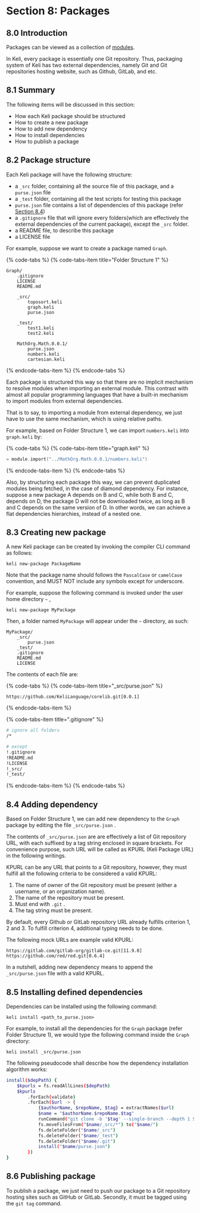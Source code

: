 # Section 8: Packages

## 8.0 Introduction

Packages can be viewed as a collection of [modules](section-6-modules.md).

In Keli, every package is essentially one Git repository. Thus, packaging system of Keli has two external dependencies, namely Git and Git repositories hosting website, such as Github, GitLab, and etc.

## 8.1 Summary

The following items will be discussed in this section:

* How each Keli package should be structured
* How to create a new package
* How to add new dependency
* How to install dependencies
* How to publish a package

## 8.2 Package structure

Each Keli package will have the following structure:

* a `_src` folder, containing all the source file of this package, and a `purse.json` file
* a `_test` folder, containing all the test scripts for testing this package
* `purse.json` file contains a list of dependencies of this package \(refer [Section 8.4](https://github.com/KeliLanguage/doc/tree/8ad3ec5699233d6b2a09273d911b391812abb5ec/specification/section-8-kind-annotations.md#8-4-adding-dependency)\)
* a `.gitignore` file that will ignore every folders\(which are effectively the external dependencies of the current package\), except the `_src` folder.
* a README file, to describe this package
* a LICENSE file

For example, suppose we want to create a package named `Graph`.

{% code-tabs %}
{% code-tabs-item title="Folder Structure 1" %}
```text
Graph/
    .gitignore
    LICENSE
    README.md
    
    _src/
        toposort.keli
        graph.keli
        purse.json
        
    _test/
        test1.keli
        test2.keli
        
    MathOrg.Math.0.0.1/
        purse.json
        numbers.keli
        cartesian.keli
```
{% endcode-tabs-item %}
{% endcode-tabs %}

Each package is structured this way so that there are no implicit mechanism to resolve modules when importing an external module. This contrast with almost all popular programming languages that have a built-in mechanism to import modules from external dependencies.

That is to say, to importing a module from external dependency, we just have to use the same mechanism, which is using relative paths.

For example, based on Folder Structure 1, we can import `numbers.keli` into `graph.keli` by:

{% code-tabs %}
{% code-tabs-item title="graph.keli" %}
```c
= module.import("../MathOrg.Math.0.0.1/numbers.keli")
```
{% endcode-tabs-item %}
{% endcode-tabs %}

Also, by structuring each package this way, we can prevent duplicated modules being fetched, in the case of diamond dependency. For instance, suppose a new package A depends on B and C, while both B and C, depends on D, the package D will not be downloaded twice, as long as B and C depends on the same version of D. In other words, we can achieve a flat dependencies hierarchies, instead of a nested one.

## 8.3 Creating new package

A new Keli package can be created by invoking the compiler CLI command as follows:

```text
keli new-package PackageName
```

Note that the package name should follows the `PascalCase` or `camelCase` convention, and MUST NOT include any symbols except for underscore.

For example, suppose the following command is invoked under the user home directory `~` ,

```text
keli new-package MyPackage
```

Then, a folder named `MyPackage` will appear under the `~` directory, as such:

```text
MyPackage/
    _src/
        purse.json
    _test/
    .gitignore
    README.md
    LICENSE
```

The contents of each file are:

{% code-tabs %}
{% code-tabs-item title="\_src/purse.json" %}
```text
https://github.com/KeliLanguage/corelib.git[0.0.1]
```
{% endcode-tabs-item %}

{% code-tabs-item title=".gitignore" %}
```bash
# ignore all folders
/*

# except
!.gitignore
!README.md
!LICENSE
!_src/
!_test/
```
{% endcode-tabs-item %}
{% endcode-tabs %}

## 8.4 Adding dependency

Based on Folder Structure 1, we can add new dependency to the `Graph` package by editing the file `_src/purse.json` .

The contents of `_src/purse.json` are are effectively a list of Git repository URL, with each suffixed by a tag string enclosed in square brackets. For convenience purpose, such URL will be called as KPURL \(Keli Package URL\) in the following writings.

KPURL can be any URL that points to a Git repository, however, they must fulfill all the following criteria to be considered a valid KPURL:

1. The name of owner of the Git repository must be present \(either a username, or an organization name\). 
2. The name of the repository must be present.  
3. Must end with `.git` .
4. The tag string must be present.

By default, every Github or GitLab repository URL already fulfills criterion 1, 2 and 3. To fulfill criterion 4, additional typing needs to be done.

The following mock URLs are example valid KPURL:

```text
https://gitlab.com/gitlab-org/gitlab-ce.git[11.9.0]
https://github.com/red/red.git[0.6.4]
```

In a nutshell, adding new dependency means to append the `_src/purse.json` file with a valid KPURL.

## 8.5 Installing defined dependencies

Dependencies can be installed using the following command:

```text
keli install <path_to_purse.json>
```

For example, to install all the dependencies for the `Graph` package \(refer Folder Structure 1\), we would type the following command inside the `Graph` directory:

```text
keli install _src/purse.json
```

The following pseudocode shall describe how the dependency installation algorithm works:

```bash
install($depPath) {
    $kpurls = fs.readAllLines($depPath)
    $kpurls
        .forEach(validate)
        .forEach($url -> {
            {$authorName, $repoName, $tag} = extractNames($url)
            $name = "$authorName.$repoName.$tag"
            runCommand("git clone -b '$tag' --single-branch --depth 1 $url $name")
            fs.moveFilesFrom("$name/_src/*") to("$name/")
            fs.deleteFolder("$name/_src")
            fs.deleteFolder("$name/_test")
            fs.deleteFolder("$name/.git")
            install("$name/purse.json")
        })
}
```

## 8.6 Publishing package

To publish a package, we just need to push our package to a Git repository hosting sites such as GitHub or GitLab. Secondly, it must be tagged using the `git tag` command.

